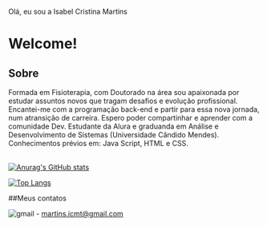 Olá, eu sou a Isabel Cristina Martins
<h1>Welcome!</h1>

<h2> Sobre </h2>
Formada em Fisioterapia, com Doutorado na área sou apaixonada por estudar assuntos novos que tragam desafios e evolução profissional. Encantei-me com a programação back-end e partir para essa nova jornada, num atransição de carreira. Espero poder compartinhar e aprender com a comunidade Dev. Estudante da Alura e graduanda em Análise e Desenvolvimento de Sistemas (Universidade Cândido Mendes). 
Conhecimentos prévios em: Java Script, HTML e CSS. 
<br> </br>




[![Anurag's GitHub stats](https://github-readme-stats.vercel.app/api?username=IsaCristinaMartins&show_icons=true&theme=radical)](https://github.com/anuraghazra/github-readme-stats)

[![Top Langs](https://github-readme-stats.vercel.app/api/top-langs/?username=IsaCristinaMartins&layout=compact&theme=radical)](https://github.com/anuraghazra/github-readme-stats)


##Meus contatos


![gmail](https://img.shields.io/badge/Gmail-D14836?style=for-the-badge&logo=gmail&logoColor=white)  - martins.icmt@gmail.com

